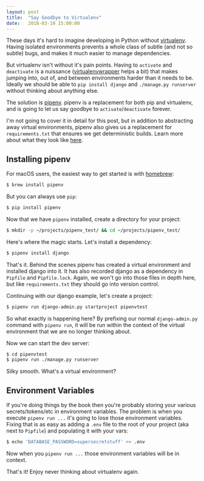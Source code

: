 ```yaml
---
layout: post
title:  "Say Goodbye to Virtualenv"
date:   2018-03-10 15:00:00
---
```


These days it's hard to imagine developing in Python without [virtualenv](https://virtualenv.pypa.io/).  Having isolated environments prevents a whole class of subtle (and not so subtle) bugs, and makes it much easier to manage dependencies.

But virtualenv isn't without it's pain points.  Having to `activate` and `deactivate` is a nuissance ([virtualenvwrapper](https://virtualenvwrapper.readthedocs.io/) helps a bit) that makes jumping into, out of, and between environments harder than it needs to be.  Ideally we should be able to `pip install django` and `./manage.py runserver` without thinking about anything else.

The solution is [pipenv](https://pipenv.readthedocs.io/).  pipenv is a replacement for both pip and virtualenv, and is going to let us say goodbye to `activate`/`deactivate` forever.

I'm not going to cover it in detail for this post, but in addition to abstracting away virtual environments, pipenv also gives us a replacement for `requirements.txt` that ensures we get deterministic builds.  Learn more about what they look like [here](https://docs.pipenv.org/basics/#example-pipfile-pipfile-lock).

## Installing pipenv

For macOS users, the easiest way to get started is with [homebrew](https://brew.sh/):

```sh
$ brew install pipenv
```

But you can always use `pip`:

```sh
$ pip install pipenv
```

Now that we have `pipenv` installed, create a directory for your project:

```sh
$ mkdir -p ~/projects/pipenv_test/ && cd ~/projects/pipenv_test/
``` 

Here's where the magic starts.  Let's install a dependency:

```sh
$ pipenv install django
```

That's it.  Behind the scenes pipenv has created a virtual environment and installed django into it.  It has also recorded django as a dependency in `Pipfile` and `Pipfile.lock`.  Again, we won't go into those files in depth here, but like `requirements.txt` they should go into version control.

Continuing with our django example, let's create a project:

```sh
$ pipenv run django-admin.py startproject pipenvtest
```

So what exactly is happening here?  By prefixing our normal `django-admin.py` command with `pipenv run`, it will be run within the context of the virtual environment that we are no longer thinking about.

Now we can start the dev server:

```sh
$ cd pipenvtest
$ pipenv run ./manage.py runserver
```

Silky smooth.  What's a virtual environment?

## Environment Variables

If you're doing things by the book then you're probably storing your various secrets/tokens/etc in environment variables.  The problem is when you execute `pipenv run ...` it's going to lose those environment variables.  Fixing that is as easy as adding a `.env` file to the root of your project (aka next to `Pipfile`) and populating it with your vars:

```sh
$ echo 'DATABASE_PASSWORD=supersecretstuff' >> .env
```

Now when you `pipenv run ...` those environment variables will be in context.

That's it!  Enjoy never thinking about virtualenv again.
